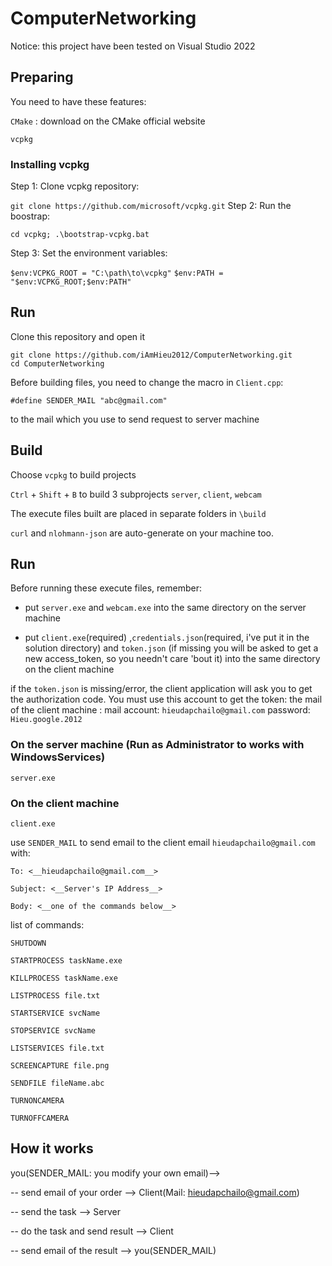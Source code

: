 # ComputerNetworking
Notice: this project have been tested on Visual Studio 2022

## Preparing

You need to have these features:

`CMake` : download on the CMake official website

`vcpkg`

### Installing vcpkg


Step 1: Clone vcpkg repository:

```git clone https://github.com/microsoft/vcpkg.git```
Step 2: Run the boostrap: 

```cd vcpkg; .\bootstrap-vcpkg.bat```

Step 3: Set the environment variables: 

```$env:VCPKG_ROOT = "C:\path\to\vcpkg"```
```$env:PATH = "$env:VCPKG_ROOT;$env:PATH"```

## Run
Clone this repository and open it

```
git clone https://github.com/iAmHieu2012/ComputerNetworking.git
cd ComputerNetworking
```
Before building files, you need to change the macro in `Client.cpp`:

`#define SENDER_MAIL "abc@gmail.com"`

to the mail which you use to send request to server machine

## Build

Choose `vcpkg` to build projects

`Ctrl` + `Shift` + `B`  to build 3 subprojects `server`, `client`, `webcam`

The execute files built are placed in separate folders in `\build`

`curl` and `nlohmann-json` are auto-generate on your machine too.

## Run
Before running these execute files, remember:
	
+ put `server.exe` and `webcam.exe` into the same directory on the server machine

+ put `client.exe`(required) ,`credentials.json`(required, i've put it in the solution directory) and `token.json` (if missing you will be asked to get a new access_token, so you needn't care 'bout it) into the same directory on the client machine

if the `token.json` is missing/error, the client application will ask you to get the authorization code.
You must use this account to get the token: 
the mail of the client machine :
mail account: `hieudapchailo@gmail.com`
password: `Hieu.google.2012`

### On the server machine (Run as Administrator to works with WindowsServices)
```
server.exe
```
### On the client machine
```
client.exe
```

use `SENDER_MAIL` to send email to the client email `hieudapchailo@gmail.com` with:

	To: <__hieudapchailo@gmail.com__>

	Subject: <__Server's IP Address__>

	Body: <__one of the commands below__>

list of commands:

`SHUTDOWN`

`STARTPROCESS taskName.exe`

`KILLPROCESS taskName.exe`

`LISTPROCESS file.txt`

`STARTSERVICE svcName`

`STOPSERVICE svcName`

`LISTSERVICES file.txt`

`SCREENCAPTURE file.png`

`SENDFILE fileName.abc`

`TURNONCAMERA`

`TURNOFFCAMERA`

## How it works

you(SENDER_MAIL: you modify your own email)-->

-- send email of your order -->  Client(Mail: hieudapchailo@gmail.com)

-- send the task -->  Server

-- do the task and send result -->  Client

-- send email of the result -->  you(SENDER_MAIL)



